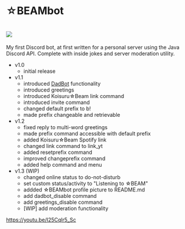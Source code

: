 # ☆BEAMbot
# ![](https://cdn.discordapp.com/attachments/443775272320499722/750354400161300572/BEAM.jpg)

My first Discord bot, at first written for a personal server using the Java Discord API. 
Complete with inside jokes and server moderation utility.

- v1.0 
  - initial release
- v1.1
  - introduced [DadBot](https://top.gg/bot/247852652019318795) functionality
  - introduced greetings
  - introduced Koisuru☆Beam link command
  - introduced invite command
  - changed default prefix to b!
  - made prefix changeable and retrievable
- v1.2
  - fixed reply to multi-word greetings
  - made prefix command accessible with default prefix
  - added Koisuru☆Beam Spotify link
  - changed link command to link_yt
  - added resetprefix command
  - improved changeprefix command
  - added help command and menu
- v1.3 (WIP)
  - changed online status to do-not-disturb
  - set custom status/activity to "Listening to ☆BEAM"
  - addded ☆BEAMbot profile picture to README.md
  - add dadbot_disable command
  - add greetings_disable command
  - [WIP] add moderation functionality
  
https://youtu.be/I25Cqlr5_Sc
